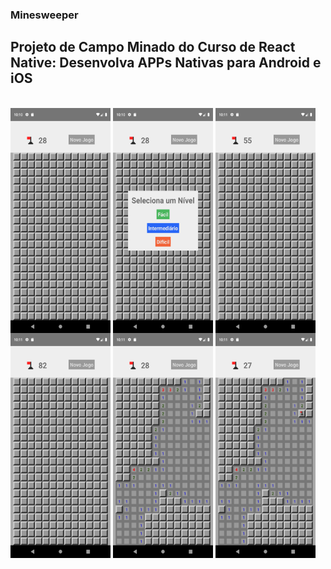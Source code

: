 ### Minesweeper

## Projeto de Campo Minado do Curso de React Native: Desenvolva APPs Nativas para Android e iOS

<div style="display: inline_block"><br>
<img align="center" height="360" width="160" src="./img/Screenshot_1659305452.png">
<img align="center" height="360" width="160" src="./img/Screenshot_1659305457.png">
<img align="center" height="360" width="160" src="./img/Screenshot_1659305463.png">
<img align="center" height="360" width="160" src="./img/Screenshot_1659305469.png">
<img align="center" height="360" width="160" src="./img/Screenshot_1659305476.png">
<img align="center" height="360" width="160" src="./img/Screenshot_1659305481.png">
</div>
